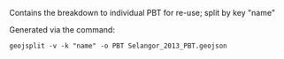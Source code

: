 Contains the breakdown to individual PBT for re-use; split by key "name"

Generated via the command:
```
geojsplit -v -k "name" -o PBT Selangor_2013_PBT.geojson
```
